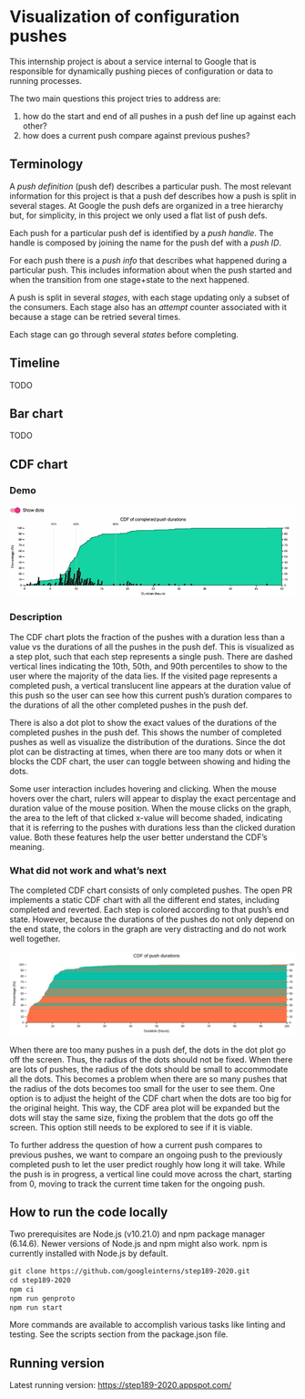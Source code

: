# Visualization of configuration pushes

This internship project is about a service internal to Google that is responsible for dynamically pushing pieces of configuration or data to running processes.

The two main questions this project tries to address are:

1. how do the start and end of all pushes in a push def line up against each other?
2. how does a current push compare against previous pushes?

## Terminology

A _push definition_ (push def) describes a particular push. The most relevant information for this project is that a push def describes how a push is split in several stages. At Google the push defs are organized in a tree hierarchy but, for simplicity, in this project we only used a flat list of push defs.

Each push for a particular push def is identified by a _push handle_. The handle is composed by joining the name for the push def with a _push ID_.

For each push there is a _push info_ that describes what happened during a particular push. This includes information about when the push started and when the transition from one stage+state to the next happened.

A push is split in several _stages_, with each stage updating only a subset of the consumers. Each stage also has an _attempt_ counter associated with it because a stage can be retried several times.

Each stage can go through several _states_ before completing.

## Timeline

TODO

## Bar chart

TODO

## CDF chart

### Demo

![CDF chart](/images/final-cdf.gif?raw=true "GIF of final CDF chart")

### Description
The CDF chart plots the fraction of the pushes with a duration less than a value vs the durations of all the pushes in the push def. This is visualized as a step plot, such that each step represents a single push. There are dashed vertical lines indicating the 10th, 50th, and 90th percentiles to show to the user where the majority of the data lies. If the visited page represents a completed push, a vertical translucent line appears at the duration value of this push so the user can see how this current push’s duration compares to the durations of all the other completed pushes in the push def. 

There is also a dot plot to show the exact values of the durations of the completed pushes in the push def. This shows the number of completed pushes as well as visualize the distribution of the durations. Since the dot plot can be distracting at times, when there are too many dots or when it blocks the CDF chart, the user can toggle between showing and hiding the dots.

Some user interaction includes hovering and clicking. When the mouse hovers over the chart, rulers will appear to display the exact percentage and duration value of the mouse position. When the mouse clicks on the graph, the area to the left of that clicked x-value will become shaded, indicating that it is referring to the pushes with durations less than the clicked duration value. Both these features help the user better understand the CDF’s meaning.

### What did not work and what’s next

The completed CDF chart consists of only completed pushes. The open PR implements a static CDF chart with all the different end states, including completed and reverted. Each step is colored according to that push’s end state. However, because the durations of the pushes do not only depend on the end state, the colors in the graph are very distracting and do not work well together.

![CDF with all states](/images/all-states.png?raw=true "CDF with all states")

When there are too many pushes in a push def, the dots in the dot plot go off the screen. Thus, the radius of the dots should not be fixed. When there are lots of pushes, the radius of the dots should be small to accommodate all the dots. This becomes a problem when there are so many pushes that the radius of the dots becomes too small for the user to see them. One option is to adjust the height of the CDF chart when the dots are too big for the original height. This way, the CDF area plot will be expanded but the dots will stay the same size, fixing the problem that the dots go off the screen. This option still needs to be explored to see if it is viable.

To further address the question of how a current push compares to previous pushes, we want to compare an ongoing push to the previously completed push to let the user predict roughly how long it will take. While the push is in progress, a vertical line could move across the chart, starting from 0, moving to track the current time taken for the ongoing push.

## How to run the code locally

Two prerequisites are Node.js (v10.21.0) and npm package manager  (6.14.6). Newer versions of Node.js and npm might also work. npm is currently installed with Node.js by default.

    git clone https://github.com/googleinterns/step189-2020.git
    cd step189-2020
    npm ci
    npm run genproto
    npm run start

More commands are available to accomplish various tasks like linting and testing. See the scripts section from the package.json file.

## Running version

Latest running version: https://step189-2020.appspot.com/
